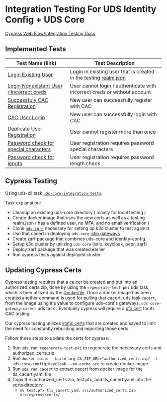 # Integration Testing For UDS Identity Config + UDS Core
[Cypress Web Flow/Integration Testing Docs](https://docs.cypress.io/guides/overview/why-cypress)

## Implemented Tests
| Test Name (link) | Test Description |
|------------------|------------------|
| [Login Existing User](https://github.com/defenseunicorns/uds-identity-config/blob/main/src/test/cypress/e2e/login.cy.ts) | Login in existing user that is created in the testing [realm.json](https://github.com/defenseunicorns/uds-identity-config/blob/main/src/test/cypress/realm.json) |
| [Login Nonexistant User / Incorrect creds](https://github.com/defenseunicorns/uds-identity-config/blob/main/src/test/cypress/e2e/login.cy.ts) | User cannot login / authenticate with incorrect creds or without account |
| [Successfuly CAC Registration](https://github.com/defenseunicorns/uds-identity-config/blob/main/src/test/cypress/e2e/registration.cy.ts) | New user can successfully register with CAC |
| [CAC User Login](https://github.com/defenseunicorns/uds-identity-config/blob/main/src/test/cypress/e2e/registration.cy.ts) | New user can successfully login with CAC |
| [Duplicate User Registration](https://github.com/defenseunicorns/uds-identity-config/blob/main/src/test/cypress/e2e/registration.cy.ts) | User cannot register more than once |
| [Password check for special characters](https://github.com/defenseunicorns/uds-identity-config/blob/main/src/test/cypress/e2e/registration.cy.ts) | User registration requires password special characters |
| [Password check for length](https://github.com/defenseunicorns/uds-identity-config/blob/main/src/test/cypress/e2e/registration.cy.ts) | User registration requires password length check |

## Cypress Testing
Using uds-cli task [`uds-core-integration-tests`](https://github.com/defenseunicorns/uds-identity-config/blob/main/tasks.yaml). 

Task explanation:
  - Cleanup an existing uds-core directory ( mainly for local testing )
  - Create docker image that uses the new certs as well as a testing realm.json ( has a defined user, no MFA, and no email verification )
  - Clone [`uds-core`](https://github.com/defenseunicorns/uds-core) necessary for setting up k3d cluster to test against
  - Use that cacert in deploying `uds-core` [istio gateways](https://github.com/defenseunicorns/uds-core/tree/main/src/istio/values)
  - Create zarf package that combines uds-core and identity-config
  - Setup k3d cluster by utilizing `uds-core` (istio, keycloak, pepr, zarf)
  - Deploy zarf package that was created earlier
  - Run cypress tests against deployed cluster

## Updating Cypress Certs
Cypress testing requires that a ca.cer be created and put into an authorized_certs.zip, done by using the `regenerate-test-pki` uds task, which is then utilized by the [Dockerfile](https://github.com/defenseunicorns/uds-identity-config/blob/main/src/Dockerfile). Once a docker image has been created another command is used for pulling that cacert, uds task `cacert`, from the image using it's value to configure uds-core's gateways, `uds-core-gateway-cacert` uds task . Eventually cypress will require a [pfx cert](https://github.com/defenseunicorns/uds-identity-config/blob/main/src/test/cypress/cypress.config.ts) for its CAC testing. 

Our cypress testing utilizes [static certs](https://github.com/defenseunicorns/uds-identity-config/tree/main/src/test/cypress/certs) that are created and saved to limit the need for constantly rebuilding and importing those certs.

Follow these steps to update the certs for cypress:
1. Run `uds run regenerate-test-pki` to regenerate the necessary certs and authorized_certs.zip
2. Run `docker build --build-arg CA_ZIP_URL="authorized_certs.zip" -t uds-core-config:keycloak --no-cache src` to create docker image
3. Run `uds run cacert` to extract cacert from docker image for the tls_cacert.yaml file
4. Copy the authorized_certs.zip, test.pfx, and tls_cacert.yaml into the [certs directory](https://github.com/defenseunicorns/uds-identity-config/tree/main/src/test/cypress/certs)
   - `mv test.pfx tls_cacert.yaml src/authorized_certs.zip src/cypress/certs/`